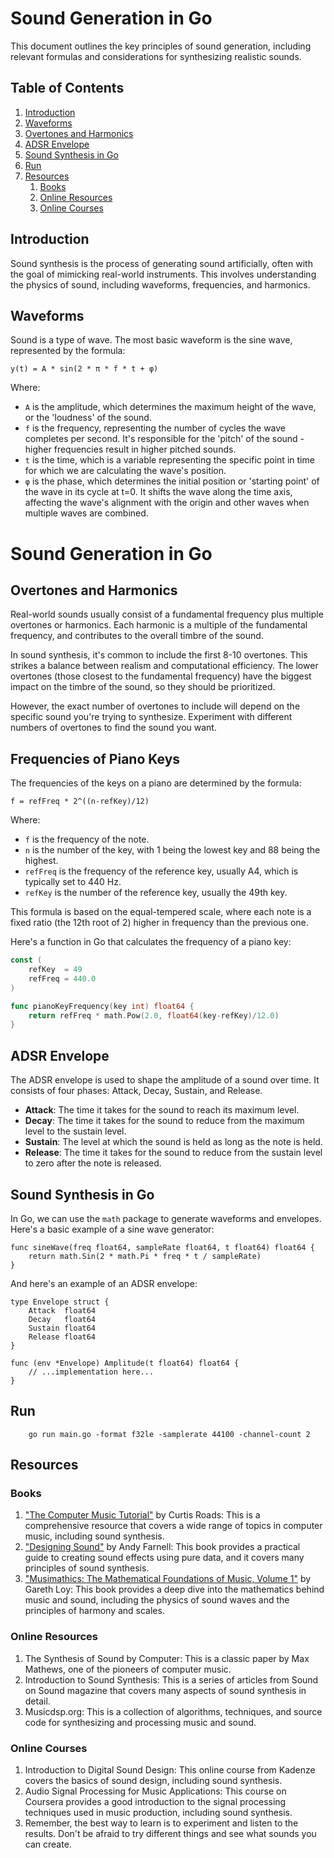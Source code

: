 # Sound Generation in Go

This document outlines the key principles of sound generation, including relevant formulas and considerations for synthesizing realistic sounds.

## Table of Contents

1. [Introduction](#introduction)
2. [Waveforms](#waveforms)
3. [Overtones and Harmonics](#overtones-and-harmonics)
4. [ADSR Envelope](#adsr-envelope)
5. [Sound Synthesis in Go](#sound-synthesis-in-go)
6. [Run](#run)
7. [Resources](#resources)
    1. [Books](#books)
    2. [Online Resources](#online-resources)
    3. [Online Courses](#online-courses)

## Introduction

Sound synthesis is the process of generating sound artificially, often with the goal of mimicking real-world instruments. This involves understanding the physics of sound, including waveforms, frequencies, and harmonics.

## Waveforms

Sound is a type of wave. The most basic waveform is the sine wave, represented by the formula:

```text
y(t) = A * sin(2 * π * f * t + φ)
```

Where:

- `A` is the amplitude, which determines the maximum height of the wave, or the 'loudness' of the sound.
- `f` is the frequency, representing the number of cycles the wave completes per second. It's responsible for the 'pitch' of the sound - higher frequencies result in higher pitched sounds.
- `t` is the time, which is a variable representing the specific point in time for which we are calculating the wave's position.
- `φ` is the phase, which determines the initial position or 'starting point' of the wave in its cycle at t=0. It shifts the wave along the time axis, affecting the wave's alignment with the origin and other waves when multiple waves are combined.

# Sound Generation in Go

## Overtones and Harmonics

Real-world sounds usually consist of a fundamental frequency plus multiple overtones or harmonics. Each harmonic is a multiple of the fundamental frequency, and contributes to the overall timbre of the sound.

In sound synthesis, it's common to include the first 8-10 overtones. This strikes a balance between realism and computational efficiency. The lower overtones (those closest to the fundamental frequency) have the biggest impact on the timbre of the sound, so they should be prioritized.

However, the exact number of overtones to include will depend on the specific sound you're trying to synthesize. Experiment with different numbers of overtones to find the sound you want.

## Frequencies of Piano Keys

The frequencies of the keys on a piano are determined by the formula:
```text
f = refFreq * 2^((n-refKey)/12)
```


Where:
- `f` is the frequency of the note.
- `n` is the number of the key, with 1 being the lowest key and 88 being the highest.
- `refFreq` is the frequency of the reference key, usually A4, which is typically set to 440 Hz.
- `refKey` is the number of the reference key, usually the 49th key.

This formula is based on the equal-tempered scale, where each note is a fixed ratio (the 12th root of 2) higher in frequency than the previous one.

Here's a function in Go that calculates the frequency of a piano key:

```go
const (
    refKey  = 49
    refFreq = 440.0
)

func pianoKeyFrequency(key int) float64 {
    return refFreq * math.Pow(2.0, float64(key-refKey)/12.0)
}
```

## ADSR Envelope

The ADSR envelope is used to shape the amplitude of a sound over time. It consists of four phases: Attack, Decay, Sustain, and Release.

- **Attack**: The time it takes for the sound to reach its maximum level.
- **Decay**: The time it takes for the sound to reduce from the maximum level to the sustain level.
- **Sustain**: The level at which the sound is held as long as the note is held.
- **Release**: The time it takes for the sound to reduce from the sustain level to zero after the note is released.

## Sound Synthesis in Go

In Go, we can use the `math` package to generate waveforms and envelopes. Here's a basic example of a sine wave generator:

```golang
func sineWave(freq float64, sampleRate float64, t float64) float64 {
    return math.Sin(2 * math.Pi * freq * t / sampleRate)
}
```

And here's an example of an ADSR envelope:

```golang
type Envelope struct {
    Attack  float64
    Decay   float64
    Sustain float64
    Release float64
}

func (env *Envelope) Amplitude(t float64) float64 {
    // ...implementation here...
}
```

## Run
    
```shell
    go run main.go -format f32le -samplerate 44100 -channel-count 2
```

## Resources

### Books

1. ["The Computer Music Tutorial"][1] by Curtis Roads: This is a comprehensive resource that covers a wide range of topics in computer music, including sound synthesis.
2. ["Designing Sound"][2] by Andy Farnell: This book provides a practical guide to creating sound effects using pure data, and it covers many principles of sound synthesis.
3. ["Musimathics: The Mathematical Foundations of Music, Volume 1"][3] by Gareth Loy: This book provides a deep dive into the mathematics behind music and sound, including the physics of sound waves and the principles of harmony and scales.

### Online Resources

1. The Synthesis of Sound by Computer: This is a classic paper by Max Mathews, one of the pioneers of computer music.
2. Introduction to Sound Synthesis: This is a series of articles from Sound on Sound magazine that covers many aspects of sound synthesis in detail.
3. Musicdsp.org: This is a collection of algorithms, techniques, and source code for synthesizing and processing music and sound.

### Online Courses

1. Introduction to Digital Sound Design: This online course from Kadenze covers the basics of sound design, including sound synthesis.
2. Audio Signal Processing for Music Applications: This course on Coursera provides a good introduction to the signal processing techniques used in music production, including sound synthesis.
3. Remember, the best way to learn is to experiment and listen to the results. Don't be afraid to try different things and see what sounds you can create.


[1]: https://www.amazon.com.mx/Computer-Music-Tutorial-second/dp/0262044919/
[2]: https://www.amazon.com/-/es/Andy-Farnell/dp/0262014416/
[3]: https://www.amazon.com/-/es/Gareth-Loy/dp/0262516551/